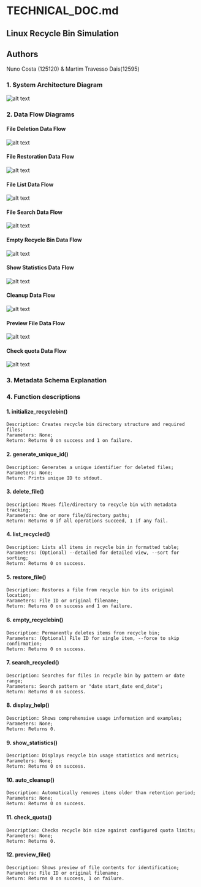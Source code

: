 # TECHNICAL_DOC.md  
## Linux Recycle Bin Simulation
## Authors
Nuno Costa (125120) & Martim Travesso Dais(12595)

### 1. System Architecture Diagram
![alt text](ScreenShots/Diagrams/Architecture_Diagram.jpg)

### 2. Data Flow Diagrams
#### **File Deletion Data Flow**
![alt text](ScreenShots/Diagrams/DeleteFIle_DataFlow.jpg)

#### **File Restoration Data Flow**  
![alt text](ScreenShots/Diagrams/Restorefile_DataFlow.jpg)

#### **File List Data Flow** 
![alt text](ScreenShots/Diagrams/list_recycled_DataFlow.jpg)

#### **File Search Data Flow** 
![alt text](ScreenShots/Diagrams/Search_FIle_DataFlow.jpg)

#### **Empty Recycle Bin Data Flow**  
![alt text](ScreenShots/Diagrams/Empty_DataFlow.jpg)

#### **Show Statistics Data Flow**  
![alt text](ScreenShots/Diagrams/show_statistics_DataFlow.jpg)

#### **Cleanup Data Flow**
![alt text](ScreenShots/Diagrams/Auto_cleanup_DataFlow.jpg)

#### **Preview File Data Flow**
![alt text](ScreenShots/Diagrams/Preview_file_DataFlow.jpg)

#### **Check quota Data Flow**
![alt text](ScreenShots/Diagrams/Check_quota_DataFLow.jpg)

### 3. Metadata Schema Explanation


### 4. Function descriptions

#### 1. initialize_recyclebin()
    Description: Creates recycle bin directory structure and required files;
    Parameters: None;
    Return: Returns 0 on success and 1 on failure.

#### 2. generate_unique_id()
    Description: Generates a unique identifier for deleted files;
    Parameters: None;
    Return: Prints unique ID to stdout.

#### 3. delete_file()
    Description: Moves file/directory to recycle bin with metadata tracking;
    Parameters: One or more file/directory paths;
    Return: Returns 0 if all operations succeed, 1 if any fail.

#### 4. list_recycled()
    Description: Lists all items in recycle bin in formatted table;
    Parameters: (Optional) --detailed for detailed view, --sort for sorting;
    Return: Returns 0 on success.

#### 5. restore_file()
    Description: Restores a file from recycle bin to its original location;
    Parameters: File ID or original filename;
    Return: Returns 0 on success and 1 on failure.

#### 6. empty_recyclebin()
    Description: Permanently deletes items from recycle bin;
    Parameters: (Optional) File ID for single item, --force to skip confirmation;
    Return: Returns 0 on success.

#### 7. search_recycled()
    Description: Searches for files in recycle bin by pattern or date range;
    Parameters: Search pattern or "date start_date end_date";
    Return: Returns 0 on success.

#### 8. display_help()
    Description: Shows comprehensive usage information and examples;
    Parameters: None;
    Return: Returns 0.

#### 9. show_statistics()
    Description: Displays recycle bin usage statistics and metrics;
    Parameters: None;
    Return: Returns 0 on success.

#### 10. auto_cleanup()
    Description: Automatically removes items older than retention period;
    Parameters: None;
    Return: Returns 0 on success.

#### 11. check_quota()
    Description: Checks recycle bin size against configured quota limits;
    Parameters: None;
    Return: Returns 0.

#### 12. preview_file()
    Description: Shows preview of file contents for identification;
    Parameters: File ID or original filename;
    Return: Returns 0 on success, 1 on failure.


